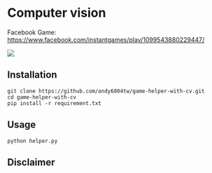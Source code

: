 # Computer vision

Facebook Game: https://www.facebook.com/instantgames/play/1099543880229447/

![](./screenshot/demo.gif)

## Installation

```
git clone https://github.com/andy6804tw/game-helper-with-cv.git
cd game-helper-with-cv
pip install -r requirement.txt
```

## Usage

```
python helper.py
```


## Disclaimer
